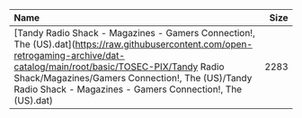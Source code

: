 |Name|Size|
|:---|---:|
|[Tandy Radio Shack - Magazines - Gamers Connection!, The (US).dat](https://raw.githubusercontent.com/open-retrogaming-archive/dat-catalog/main/root/basic/TOSEC-PIX/Tandy Radio Shack/Magazines/Gamers Connection!, The (US)/Tandy Radio Shack - Magazines - Gamers Connection!, The (US).dat)|2283|
